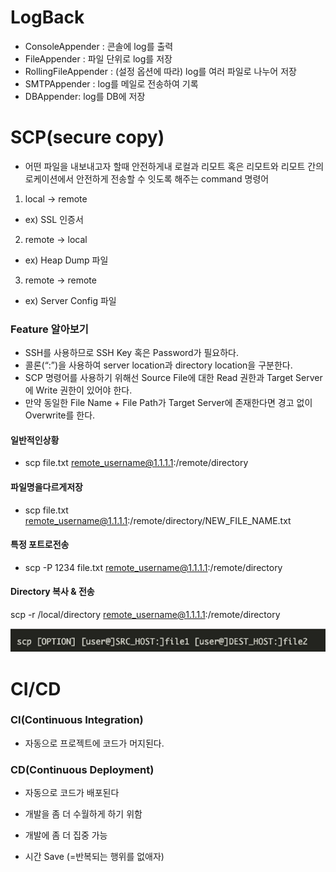 # LogBack

- ConsoleAppender : 콘솔에 log를 출력
- FileAppender : 파일 단위로 log를 저장
- RollingFileAppender : (설정 옵션에 따라) log를 여러 파일로 나누어 저장
- SMTPAppender : log를 메일로 전송하여 기록
- DBAppender: log를 DB에 저장


# SCP(secure copy)
- 어떤 파일을 내보내고자 할때 안전하게내 로컬과 리모트 혹은 리모트와 리모트 간의 로케이션에서 안전하게 전송할 수 잇도록 해주는 command 명령어

1. local -> remote
 - ex) SSL 인증서
2. remote -> local
 - ex) Heap Dump 파일
3. remote -> remote
 - ex) Server Config 파일

### Feature 알아보기
- SSH를 사용하므로 SSH Key 혹은 Password가 필요하다.
- 콜론(“:”)을 사용하여 server location과 directory location을 구분한다.
- SCP 명령어를 사용하기 위해선 Source File에 대한 Read 권한과 Target Server에 Write 권한이 있어야 한다.
- 만약 동일한 File Name + File Path가 Target Server에 존재한다면 경고 없이 Overwrite를 한다.


#### 일반적인상황
- scp file.txt remote_username@1.1.1.1:/remote/directory
#### 파일명을다르게저장
- scp file.txt remote_username@1.1.1.1:/remote/directory/NEW_FILE_NAME.txt
#### 특정 포트로전송
- scp -P 1234 file.txt remote_username@1.1.1.1:/remote/directory
#### Directory 복사 & 전송
scp -r /local/directory remote_username@1.1.1.1:/remote/directory

![img.png](img.png)





# CI/CD

### CI(Continuous Integration)
- 자동으로 프로젝트에 코드가 머지된다.

### CD(Continuous Deployment)
- 자동으로 코드가 배포된다 

- 개발을 좀 더 수월하게 하기 위함
- 개발에 좀 더 집중 가능
- 시간 Save (=반복되는 행위를 없애자)